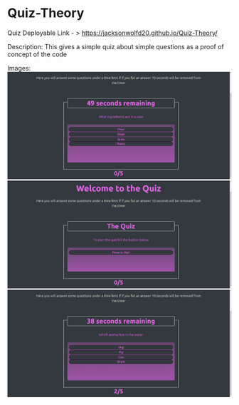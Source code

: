 # Quiz-Theory
Quiz
Deployable Link - > https://jacksonwolfd20.github.io/Quiz-Theory/

Description:
This gives a simple quiz about simple questions as a proof of concept of the code

Images:
![Timer for the page](assets\opera_1EytQMT9vO.png)
![Start of the quiz](assets\opera_csGw3kvXbu.png)
![Score being demonstrated](assets\opera_JWoRdvoaUO.png)